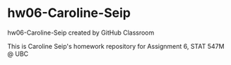 # hw06-Caroline-Seip
hw06-Caroline-Seip created by GitHub Classroom

This is Caroline Seip's homework repository for Assignment 6, STAT 547M @ UBC
